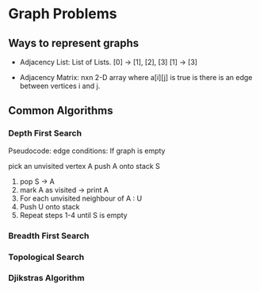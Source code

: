 # Graph Problems

## Ways to represent graphs
- Adjacency List: List of Lists. 
[0] -> [1], [2], [3]
[1] -> [3]

- Adjacency Matrix: nxn 2-D array where a[i][j] is true is there is an edge between vertices i and j.

## Common Algorithms

### Depth First Search
Pseudocode:
edge conditions:
If graph is empty

pick an unvisited vertex A
push A onto stack S
1. pop S -> A
2. mark A as visited -> print A
3. For each unvisited neighbour of A : U
4. Push U onto stack
5. Repeat steps 1-4 until S is empty


### Breadth First Search
### Topological Search
### Djikstras Algorithm



